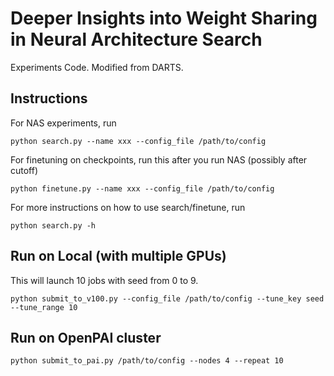 # Deeper Insights into Weight Sharing in Neural Architecture Search

Experiments Code. Modified from DARTS.

## Instructions

For NAS experiments, run

```
python search.py --name xxx --config_file /path/to/config
```

For finetuning on checkpoints, run this after you run NAS (possibly after cutoff)

```
python finetune.py --name xxx --config_file /path/to/config
```

For more instructions on how to use search/finetune, run

```
python search.py -h
```

## Run on Local (with multiple GPUs)

This will launch 10 jobs with seed from 0 to 9.

```
python submit_to_v100.py --config_file /path/to/config --tune_key seed --tune_range 10
```

## Run on OpenPAI cluster

```
python submit_to_pai.py /path/to/config --nodes 4 --repeat 10
```
